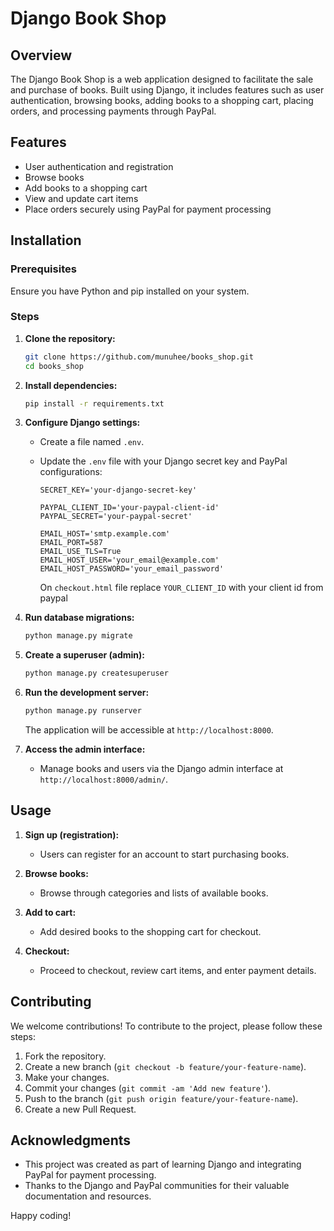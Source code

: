 # Django Book Shop

## Overview

The Django Book Shop is a web application designed to facilitate the sale and purchase of books. Built using Django, it includes features such as user authentication, browsing books, adding books to a shopping cart, placing orders, and processing payments through PayPal.

## Features

- User authentication and registration
- Browse books
- Add books to a shopping cart
- View and update cart items
- Place orders securely using PayPal for payment processing

## Installation

### Prerequisites

Ensure you have Python and pip installed on your system.

### Steps

1. **Clone the repository:**

   ```bash
   git clone https://github.com/munuhee/books_shop.git
   cd books_shop
   ```

2. **Install dependencies:**

   ```bash
   pip install -r requirements.txt
   ```

3. **Configure Django settings:**

   - Create a file named `.env`.
   - Update the `.env` file with your Django secret key and PayPal configurations:

     ```plaintext
     SECRET_KEY='your-django-secret-key'

     PAYPAL_CLIENT_ID='your-paypal-client-id'
     PAYPAL_SECRET='your-paypal-secret'

     EMAIL_HOST='smtp.example.com'
     EMAIL_PORT=587
     EMAIL_USE_TLS=True
     EMAIL_HOST_USER='your_email@example.com'
     EMAIL_HOST_PASSWORD='your_email_password'
     ```
     On `checkout.html` file replace `YOUR_CLIENT_ID` with your client id from paypal

4. **Run database migrations:**

   ```bash
   python manage.py migrate
   ```

5. **Create a superuser (admin):**

   ```bash
   python manage.py createsuperuser
   ```

6. **Run the development server:**

   ```bash
   python manage.py runserver
   ```

   The application will be accessible at `http://localhost:8000`.

7. **Access the admin interface:**

   - Manage books and users via the Django admin interface at `http://localhost:8000/admin/`.

## Usage

1. **Sign up (registration):**

   - Users can register for an account to start purchasing books.

2. **Browse books:**

   - Browse through categories and lists of available books.

3. **Add to cart:**

   - Add desired books to the shopping cart for checkout.

4. **Checkout:**

   - Proceed to checkout, review cart items, and enter payment details.

## Contributing

We welcome contributions! To contribute to the project, please follow these steps:

1. Fork the repository.
2. Create a new branch (`git checkout -b feature/your-feature-name`).
3. Make your changes.
4. Commit your changes (`git commit -am 'Add new feature'`).
5. Push to the branch (`git push origin feature/your-feature-name`).
6. Create a new Pull Request.

## Acknowledgments

- This project was created as part of learning Django and integrating PayPal for payment processing.
- Thanks to the Django and PayPal communities for their valuable documentation and resources.

Happy coding!
